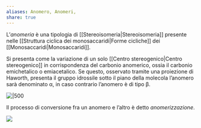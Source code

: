 ```yaml
---
aliases: Anomero, Anomeri,
share: true
---
```

L’*anomeria* è una tipologia di [[Stereoisomeria|Stereoisomeria]] presente nelle [[Struttura ciclica dei monosaccaridi|Forme cicliche]] dei [[Monosaccaridi|Monosaccaridi]].

Si presenta come la variazione di un solo [[Centro stereogenico|Centro stereogenico]] in corrispondenza del carbonio anomerico, ossia il carbonio emichetalico o emiacetalico.
Se questo, osservato tramite una proiezione di Haworth, presenta il gruppo idrossile sotto il piano della molecola l’anomero sarà denominato α, in caso contrario l’anomero è di tipo β.

![|500](anomeri-glucosio.png)

Il processo di conversione fra un anomero e l’altro è detto *anomerizzazione*.

![](eda7f42a8e838390bf34f3be3c13fda6_MD5%201.png)